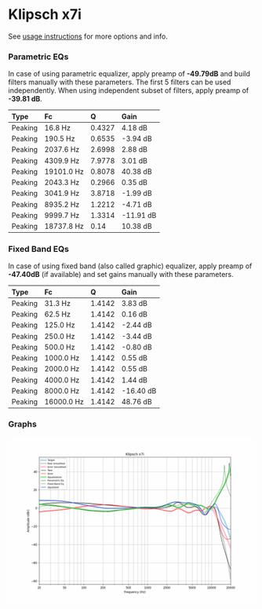 # Klipsch x7i
See [usage instructions](https://github.com/jaakkopasanen/AutoEq#usage) for more options and info.

### Parametric EQs
In case of using parametric equalizer, apply preamp of **-49.79dB** and build filters manually
with these parameters. The first 5 filters can be used independently.
When using independent subset of filters, apply preamp of **-39.81 dB**.

| Type    | Fc         |      Q | Gain      |
|:--------|:-----------|:-------|:----------|
| Peaking | 16.8 Hz    | 0.4327 | 4.18 dB   |
| Peaking | 190.5 Hz   | 0.6535 | -3.94 dB  |
| Peaking | 2037.6 Hz  | 2.6998 | 2.88 dB   |
| Peaking | 4309.9 Hz  | 7.9778 | 3.01 dB   |
| Peaking | 19101.0 Hz | 0.8078 | 40.38 dB  |
| Peaking | 2043.3 Hz  | 0.2966 | 0.35 dB   |
| Peaking | 3041.9 Hz  | 3.8718 | -1.99 dB  |
| Peaking | 8935.2 Hz  | 1.2212 | -4.71 dB  |
| Peaking | 9999.7 Hz  | 1.3314 | -11.91 dB |
| Peaking | 18737.8 Hz | 0.14   | 10.38 dB  |

### Fixed Band EQs
In case of using fixed band (also called graphic) equalizer, apply preamp of **-47.40dB**
(if available) and set gains manually with these parameters.

| Type    | Fc         |      Q | Gain      |
|:--------|:-----------|:-------|:----------|
| Peaking | 31.3 Hz    | 1.4142 | 3.83 dB   |
| Peaking | 62.5 Hz    | 1.4142 | 0.16 dB   |
| Peaking | 125.0 Hz   | 1.4142 | -2.44 dB  |
| Peaking | 250.0 Hz   | 1.4142 | -3.44 dB  |
| Peaking | 500.0 Hz   | 1.4142 | -0.80 dB  |
| Peaking | 1000.0 Hz  | 1.4142 | 0.55 dB   |
| Peaking | 2000.0 Hz  | 1.4142 | 0.55 dB   |
| Peaking | 4000.0 Hz  | 1.4142 | 1.44 dB   |
| Peaking | 8000.0 Hz  | 1.4142 | -16.40 dB |
| Peaking | 16000.0 Hz | 1.4142 | 48.76 dB  |

### Graphs
![](./Klipsch%20x7i.png)